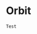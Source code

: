 # Orbit

```
Test
```

<!---
NotPetrica/NotPetrica is a ✨ special ✨ repository because its `README.md` (this file) appears on your GitHub profile.
You can click the Preview link to take a look at your changes.
--->
